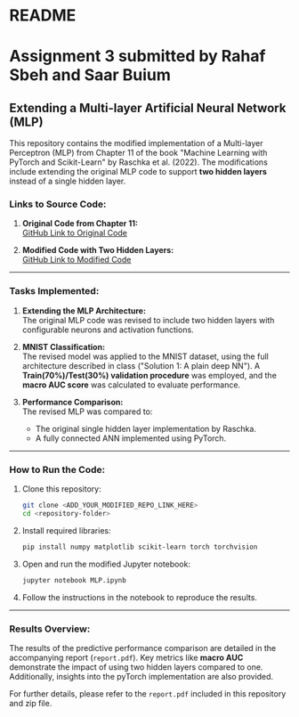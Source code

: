 # README
# Assignment 3 submitted by Rahaf Sbeh and Saar Buium 

## Extending a Multi-layer Artificial Neural Network (MLP)

This repository contains the modified implementation of a Multi-layer Perceptron (MLP) from Chapter 11 of the book "Machine Learning with PyTorch and Scikit-Learn" by Raschka et al. (2022). The modifications include extending the original MLP code to support **two hidden layers** instead of a single hidden layer.

### Links to Source Code:

1. **Original Code from Chapter 11:**  
   [GitHub Link to Original Code](https://github.com/rasbt/machine-learning-book/blob/main/ch11/ch11.ipynb)

2. **Modified Code with Two Hidden Layers:**  
   [GitHub Link to Modified Code](ADD_YOUR_MODIFIED_GITHUB_LINK_HERE)

---

### Tasks Implemented:

1. **Extending the MLP Architecture:**  
   The original MLP code was revised to include two hidden layers with configurable neurons and activation functions.

2. **MNIST Classification:**  
   The revised model was applied to the MNIST dataset, using the full architecture described in class ("Solution 1: A plain deep NN"). A **Train(70%)/Test(30%) validation procedure** was employed, and the **macro AUC score** was calculated to evaluate performance.

3. **Performance Comparison:**  
   The revised MLP was compared to:
   - The original single hidden layer implementation  by Raschka.
   - A fully connected ANN implemented using PyTorch.

---

### How to Run the Code:

1. Clone this repository:
   ```bash
   git clone <ADD_YOUR_MODIFIED_REPO_LINK_HERE>
   cd <repository-folder>
   ```

2. Install required libraries:
   ```bash
   pip install numpy matplotlib scikit-learn torch torchvision
   ```

3. Open and run the modified Jupyter notebook:
   ```bash
   jupyter notebook MLP.ipynb
   ```

4. Follow the instructions in the notebook to reproduce the results.

---

### Results Overview:

The results of the predictive performance comparison are detailed in the accompanying report (`report.pdf`). Key metrics like **macro AUC** demonstrate the impact of using two hidden layers compared to one. Additionally, insights into the pyTorch implementation are also provided.

For further details, please refer to the `report.pdf` included in this repository and zip file.

